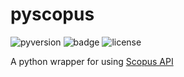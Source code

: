 # pyscopus

![pyversion](https://img.shields.io/badge/python-2.7-brightgreen.svg)
![badge](https://img.shields.io/badge/coverage-30%25-orange.svg)
![license](https://img.shields.io/packagist/l/doctrine/orm.svg)

A python wrapper for using [Scopus API](http://dev.elsevier.com/index.html)
